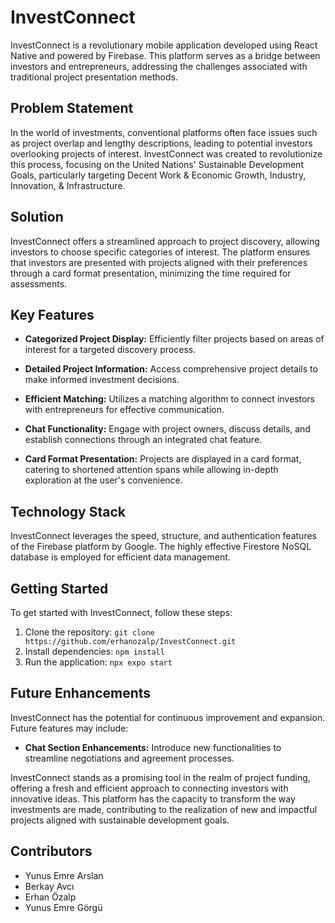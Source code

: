 # InvestConnect

InvestConnect is a revolutionary mobile application developed using React Native and powered by Firebase. This platform serves as a bridge between investors and entrepreneurs, addressing the challenges associated with traditional project presentation methods.

## Problem Statement

In the world of investments, conventional platforms often face issues such as project overlap and lengthy descriptions, leading to potential investors overlooking projects of interest. InvestConnect was created to revolutionize this process, focusing on the United Nations' Sustainable Development Goals, particularly targeting Decent Work & Economic Growth, Industry, Innovation, & Infrastructure.

## Solution

InvestConnect offers a streamlined approach to project discovery, allowing investors to choose specific categories of interest. The platform ensures that investors are presented with projects aligned with their preferences through a card format presentation, minimizing the time required for assessments.

## Key Features

- **Categorized Project Display:** Efficiently filter projects based on areas of interest for a targeted discovery process.
  
- **Detailed Project Information:** Access comprehensive project details to make informed investment decisions.

- **Efficient Matching:** Utilizes a matching algorithm to connect investors with entrepreneurs for effective communication.

- **Chat Functionality:** Engage with project owners, discuss details, and establish connections through an integrated chat feature.

- **Card Format Presentation:** Projects are displayed in a card format, catering to shortened attention spans while allowing in-depth exploration at the user's convenience.

## Technology Stack

InvestConnect leverages the speed, structure, and authentication features of the Firebase platform by Google. The highly effective Firestore NoSQL database is employed for efficient data management.

## Getting Started

To get started with InvestConnect, follow these steps:

1. Clone the repository: `git clone https://github.com/erhanozalp/InvestConnect.git`
2. Install dependencies: `npm install`
3. Run the application: `npx expo start`

## Future Enhancements

InvestConnect has the potential for continuous improvement and expansion. Future features may include:
  
- **Chat Section Enhancements:** Introduce new functionalities to streamline negotiations and agreement processes.

InvestConnect stands as a promising tool in the realm of project funding, offering a fresh and efficient approach to connecting investors with innovative ideas. This platform has the capacity to transform the way investments are made, contributing to the realization of new and impactful projects aligned with sustainable development goals.

## Contributors

- Yunus Emre Arslan
- Berkay Avcı
- Erhan Özalp
- Yunus Emre Görgü
